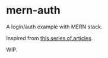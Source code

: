 # mern-auth

A login/auth example with MERN stack.

Inspired from [this series of articles](https://blog.bitsrc.io/build-a-login-auth-app-with-mern-stack-part-1-c405048e3669).

WIP.
